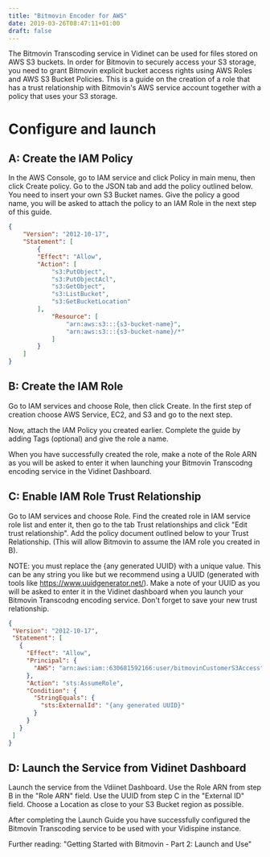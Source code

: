 ```yaml
---
title: "Bitmovin Encoder for AWS"
date: 2019-03-26T08:47:11+01:00
draft: false
---
```


The Bitmovin Transcoding service in Vidinet can be used for files stored on AWS S3 buckets. In order for Bitmovin to securely access your S3 storage, you need to grant Bitmovin explicit bucket access rights using AWS Roles and AWS S3 Bucket Policies. This is a guide on the creation of a role that has a trust relationship with Bitmovin's AWS service account together with a policy that uses your S3 storage. 

# Configure and launch

## A: Create the IAM Policy 

In the AWS Console, go to IAM service and click Policy in main menu, then click Create policy. Go to the JSON tab and add the policy outlined below. You need to insert your own S3 Bucket names. Give the policy a good name, you will be asked to attach the policy to an IAM Role in the next step of this guide.  

```json
{
    "Version": "2012-10-17",
    "Statement": [
        {
        "Effect": "Allow",
        "Action": [
            "s3:PutObject",
            "s3:PutObjectAcl",
            "s3:GetObject",
            "s3:ListBucket",
            "s3:GetBucketLocation"
        ],
            "Resource": [
                "arn:aws:s3:::{s3-bucket-name}",
                "arn:aws:s3:::{s3-bucket-name}/*"
            ]
        }
    ]
}
```

## B: Create the IAM Role

Go to IAM services and choose Role, then click Create. In the first step of creation choose AWS Service, EC2, and S3 and go to the next step. 

Now, attach the IAM Policy you created earlier. Complete the guide by adding Tags (optional) and give the role a name. 

When you have successfully created the role, make a note of the Role ARN as you  will be asked to enter it when launching your Bitmovin Transcodng encoding service in the Vidinet Dashboard. 

## C: Enable IAM Role Trust Relationship

Go to IAM services and choose Role. Find the created role in IAM service role list and enter it, then go to the tab Trust relationships and click "Edit trust relationship". Add the policy document outlined below to your Trust Relationship. (This will allow Bitmovin to assume the IAM role you created in B). 

NOTE: you must replace the {any generated UUID} with a unique value. This can be any string you like but we recommend using a UUID (generated with tools like https://www.uuidgenerator.net/). Make a note of your UUID as you will be asked to enter it in the Vidinet dashboard when you launch your Bitmovin Transcodng encoding service. Don't forget to save your new trust relationship. 

 ```json
{
  "Version": "2012-10-17",
  "Statement": [
    {
      "Effect": "Allow",
      "Principal": {
        "AWS": "arn:aws:iam::630681592166:user/bitmovinCustomerS3Access"
      },
      "Action": "sts:AssumeRole",
      "Condition": {
        "StringEquals": {
          "sts:ExternalId": "{any generated UUID}"
        }
      }
    }
  ]
}
```

## D: Launch the Service from Vidinet Dashboard

Launch the service from the Vdiinet Dashboard. Use the Role ARN from step B in the "Role ARN" field. Use the UUID from step C in the "External ID" field. Choose a Location as close to your S3 Bucket region as possible.

After completing the Launch Guide you have successfully configured the Bitmovin Transcoding service to be used with your Vidispine instance. 

Further reading: "Getting Started with Bitmovin - Part 2: Launch and Use"